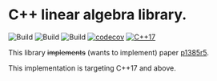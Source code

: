 # C++ linear algebra library.
![Build](https://github.com/christianparpart/linear_algebra/workflows/Ubuntu/badge.svg)
![Build](https://github.com/christianparpart/linear_algebra/workflows/MacOS/badge.svg)
![Build](https://github.com/christianparpart/linear_algebra/workflows/Windows/badge.svg)
[![codecov](https://codecov.io/gh/christianparpart/linear_algebra/branch/master/graph/badge.svg)](https://codecov.io/gh/christianparpart/linear_algebra)
[![C++17](https://img.shields.io/badge/standard-C%2B%2B%2017-blue.svg?logo=C%2B%2B)](https://isocpp.org/)

This library ~~implements~~ (wants to implement) paper [p1385r5](http://www.open-std.org/jtc1/sc22/wg21/docs/papers/2020/p1385r5.pdf).

This implementation is targeting C++17 and above.
